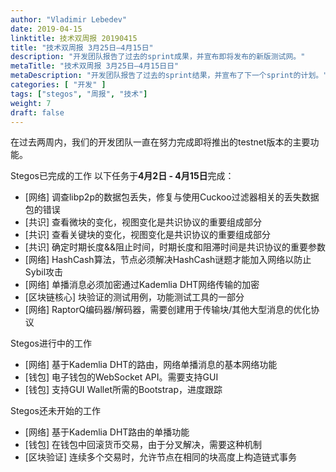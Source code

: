 ```yaml
---
author: "Vladimir Lebedev"
date: 2019-04-15
linktitle: 技术双周报 20190415
title: "技术双周报 3月25日–4月15日"
description: "开发团队报告了过去的sprint成果，并宣布即将发布的新版测试网。"
metaTitle: "技术双周报 3月25日–4月15日日"
metaDescription: "开发团队报告了过去的sprint结果，并宣布了下一个sprint的计划。"
categories: [ "开发" ]
tags: ["stegos", "周报", "技术"]
weight: 7
draft: false
---
```


在过去两周内，我们的开发团队一直在努力完成即将推出的testnet版本的主要功能。

Stegos已完成的工作
以下任务于**4月2日 - 4月15日**完成：
- [网络] 调查libp2p的数据包丢失，修复与使用Cuckoo过滤器相关的丢失数据包的错误
- [共识] 查看微块的变化，视图变化是共识协议的重要组成部分
- [共识] 查看关键块的变化，视图变化是共识协议的重要组成部分
- [共识] 确定时期长度&&阻止时间，时期长度和阻滞时间是共识协议的重要参数
- [网络] HashCash算法，节点必须解决HashCash谜题才能加入网络以防止Sybil攻击
- [网络] 单播消息必须加密通过Kademlia DHT网络传输的加密
- [区块链核心] 块验证的测试用例，功能测试工具的一部分
- [网络] RaptorQ编码器/解码器，需要创建用于传输块/其他大型消息的优化协议

Stegos进行中的工作
- [网络] 基于Kademlia DHT的路由，网络单播消息的基本网络功能
- [钱包] 电子钱包的WebSocket API。需要支持GUI
- [钱包] 支持GUI Wallet所需的Bootstrap，进度跟踪

Stegos还未开始的工作
- [网络] 基于Kademlia DHT路由的单播功能
- [钱包] 在钱包中回滚货币交易，由于分叉解决，需要这种机制
- [区块验证] 连续多个交易时，允许节点在相同的块高度上构造链式事务
